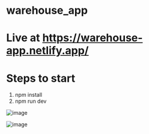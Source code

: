 # warehouse_app
# Live at https://warehouse-app.netlify.app/
# Steps to start
1. npm install
2. npm run dev

![image](https://github.com/Saurabh-Singh-Negi/warehouse_app/assets/42130886/c53a2f59-c47d-4c10-8955-90d7fe244c0e)

![image](https://github.com/Saurabh-Singh-Negi/warehouse_app/assets/42130886/95922595-335e-4095-b93e-ff0d0bca8d65)
